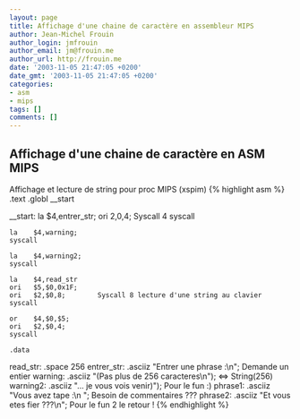 ```yaml
---
layout: page
title: Affichage d'une chaine de caractère en assembleur MIPS
author: Jean-Michel Frouin
author_login: jmfrouin
author_email: jm@frouin.me
author_url: http://frouin.me
date: '2003-11-05 21:47:05 +0200'
date_gmt: '2003-11-05 21:47:05 +0200'
categories:
- asm
- mips
tags: []
comments: []
---
```

<h2>Affichage d'une chaine de caractère en ASM MIPS</h2>
<!--more-->
Affichage et lecture de string pour proc MIPS (xspim)
{% highlight asm %}
    .text
    .globl    __start

__start:  la    $4,entrer_str;
    ori   $2,$0,4;        Syscall 4
    syscall

    la    $4,warning;
    syscall

    la    $4,warning2;
    syscall

    la    $4,read_str
    ori   $5,$0,0x1F; 
    ori   $2,$0,8;        Syscall 8 lecture d'une string au clavier
    syscall

    or    $4,$0,$5;
    ori   $2,$0,4;
    syscall

    .data
read_str: .space    256
entrer_str: .asciiz   "Entrer une phrase :\n";    Demande un entier
warning:  .asciiz   "(Pas plus de 256 caracteres\n"); <=> String(256)
warning2: .asciiz   "... je vous vois venir)");   Pour le fun :)
phrase1:  .asciiz   "Vous avez tape :\n ";      Besoin de commentaires ???
phrase2:  .asciiz   "Et vous etes fier ???\n";    Pour le fun 2 le retour !
{% endhighlight %}
